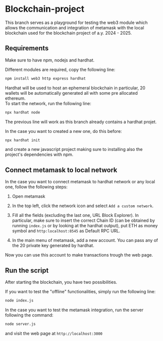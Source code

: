 # Blockchain-project
This branch serves as a playground for testing the web3 module which allows the communication and integration of metamask with the local blockchain used for the blockchain project of a.y. 2024 - 2025.

## Requirements
Make sure to have npm, nodejs and hardhat.

Different modules are required, copy the following line:
```bash
npm install web3 http express hardhat
```

Hardhat will be used to host an ephemeral blockchain in particular, 20 wallets will be automatically generated all with some pre allocated ethereum.\
To start the network, run the following line:
```bash
npx hardhat node
```
The previous line will work as this branch already contains a hardhat projet.

In the case you want to created a new one, do this before:
```bash
npx hardhat init
```
and create a new javascript project making sure to installing also the project's dependencies with npm.

## Connect metamask to local network
In the case you want to connect metamask to hardhat network or any local one, follow the following steps:

1. Open metamask

2. In the top left, click the network icon and select `Add a custom network`.

3. Fill all the fields (excluding the last one, URL Block Explorer). In particular, make sure to insert the correct Chain ID (can be obtained by running `index.js` or by looking at the hardhat output), put ETH as money symbol and `http:localhost:8545` as Default RPC URL.

4. In the main menu of metamask, add a new account. You can pass any of the 20 private key generated by hardhat.

Now you can use this account to make transactions trough the web page.

## Run the script

After starting the blockchain, you have two possibilities.

If you want to test the "offline" functionalities, simply run the following line:
```bash
node index.js
```

In the case you want to test the metamask integration, run the server following the command:
```bash
node server.js
```
and visit the web page at `http://localhost:3000`